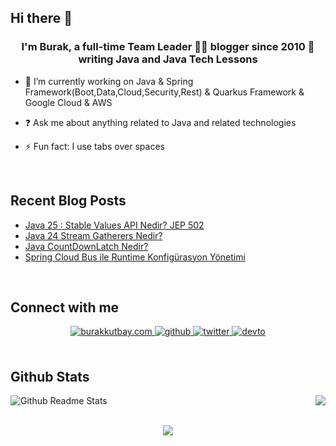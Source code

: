 ## Hi there 👋

### <div align="center">I'm Burak, a full-time Team Leader 👨‍💻 blogger since 2010 🚀 writing Java and Java Tech Lessons</div>  
  

- 🔭 I’m currently working on Java & Spring Framework(Boot,Data,Cloud,Security,Rest) & Quarkus Framework & Google Cloud & AWS 
  

- ❓ Ask me about anything related to Java  and related technologies  
  

- ⚡ Fun fact: I use tabs over spaces  
  

<br/>  

## Recent Blog Posts  
<!-- BLOG-POST-LIST:START -->
- [Java 25 : Stable Values API Nedir? JEP 502](https://blog.burakkutbay.com/java-25-stable-values-api-nedir-jep-502.html/)
- [Java 24 Stream Gatherers Nedir?](https://blog.burakkutbay.com/java-24-stream-gatherers-interface-nedir-jep-485.html/)
- [Java CountDownLatch Nedir?](https://blog.burakkutbay.com/java-countdownlatch-nedir.html/)
- [Spring Cloud Bus ile Runtime Konfigürasyon Yönetimi](https://blog.burakkutbay.com/spring-cloud-bus-ile-runtime-konfigurasyon-yonetimi.html/)
<!-- BLOG-POST-LIST:END -->  

<br/>  


## Connect with me  
<div align="center">
  <a href="https://blog.burakkutbay.com" target="_blank">
<img src=https://img.shields.io/badge/blog.burakkutbay.com-%2324298e.svg?&style=for-the-badge&logo=wordpress&logoColor=white alt=burakkutbay.com style="margin-bottom: 5px;" />
</a>
<a href="https://github.com/brkse" target="_blank">
<img src=https://img.shields.io/badge/github-%2324292e.svg?&style=for-the-badge&logo=github&logoColor=white alt=github style="margin-bottom: 5px;" />
</a>
<a href="https://twitter.com/hbrkktby" target="_blank">
<img src=https://img.shields.io/badge/twitter-%2300acee.svg?&style=for-the-badge&logo=twitter&logoColor=white alt=twitter style="margin-bottom: 5px;" />
</a>
<a href="https://dev.to/brkse" target="_blank">
<img src=https://img.shields.io/badge/dev.to-%2308090A.svg?&style=for-the-badge&logo=dev.to&logoColor=white alt=devto style="margin-bottom: 5px;" />
</a>  
</div>  
  

<br/>  


## Github Stats  
<div align="right"><img src="https://github-readme-stats.vercel.app/api/top-langs/?username=brkse" align="right" /></div>  

![Github Readme Stats](https://github-readme-stats.vercel.app/api?username=brkse&show_icons=true&count_private=true)  

<br/>  


<div align="center">
<img src="https://komarev.com/ghpvc/?username=brkse&&style=flat-square" align="center" />
</div>  
